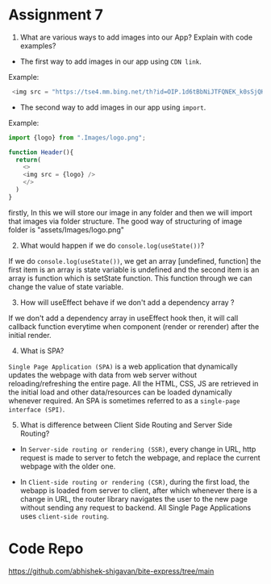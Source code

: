 # Assignment 7

1) What are various ways to add images into our App? Explain with code examples? 

- The first way to add images in our app using `CDN link`.

 Example:
``` javascript
 <img src = "https://tse4.mm.bing.net/th?id=OIP.1d6tBbNiJTFQNEK_k0sSjQHaFj&pid=Api&P=0"/>
```
- The second way to add images in our app using `import`.

 Example:
``` javascript
import {logo} from ".Images/logo.png";

function Header(){
  return(
    <>
    <img src = {logo} />
    </>
  )
}
```
firstly, In this we will store our image in any folder and then we will import that images via folder structure.
The good way of structuring of image folder is "assets/Images/logo.png"

2) What would happen if we do `console.log(useState())`?

If we do `console.log(useState())`, we get an array [undefined, function] the first item is an array is state variable is undefined and the second item is an array is function which is setState function. This function through we can change the value of state variable.

3) How will useEffect behave if we don't add a dependency array ?

If we don't add a dependency array in useEffect hook then, it will call callback function everytime when component (render or rerender) after the initial render.

4) What is SPA?

`Single Page Application (SPA)` is a web application that dynamically updates the webpage with data from web server without reloading/refreshing the entire page. All the HTML, CSS, JS are retrieved in the initial load and other data/resources can be loaded dynamically whenever required. An SPA is sometimes referred to as a `single-page interface (SPI)`.

5) What is difference between Client Side Routing and Server Side Routing?

- In `Server-side routing or rendering (SSR)`, every change in URL, http request is made to server to fetch the webpage, and replace the current webpage with the older one.

- In `Client-side routing or rendering (CSR)`, during the first load, the webapp is loaded from server to client, after which whenever there is a change in URL, the router library navigates the user to 
the new page without sending any request to backend. All Single Page Applications uses `client-side routing`.


# Code Repo

  https://github.com/abhishek-shigavan/bite-express/tree/main 
